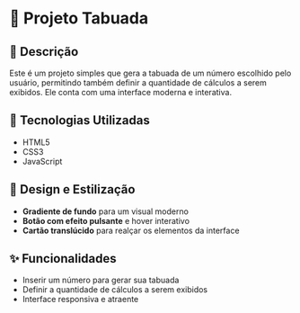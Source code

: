 # 📌 Projeto Tabuada

## 📖 Descrição

Este é um projeto simples que gera a tabuada de um número escolhido pelo usuário, permitindo também definir a quantidade de cálculos a serem exibidos. Ele conta com uma interface moderna e interativa.

## 🚀 Tecnologias Utilizadas

- HTML5
- CSS3
- JavaScript

## 🎨 Design e Estilização

- **Gradiente de fundo** para um visual moderno
- **Botão com efeito pulsante** e hover interativo
- **Cartão translúcido** para realçar os elementos da interface

## ✨ Funcionalidades

- Inserir um número para gerar sua tabuada
- Definir a quantidade de cálculos a serem exibidos
- Interface responsiva e atraente